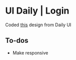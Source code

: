 # UI Daily | Login

Coded [this](https://uidesigndaily.com/posts/figma-log-in-authentication-sign-up-modal-pop-card-day-1097) design from Daily UI

## To-dos

- Make responsive
